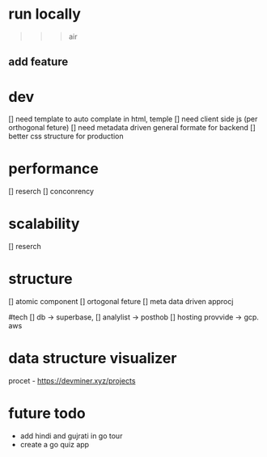 # run locally
>>> air

## add feature 
# dev 
 [] need template to auto complate in html, temple
 [] need client side js (per orthogonal feture)
 [] need metadata driven general formate for backend
 [] better css structure for production
 
# performance
[] reserch
[] conconrency

# scalability
[] reserch

# structure
[] atomic component
[] ortogonal feture
[] meta data driven approcj

#tech
[] db -> superbase, 
[] analylist -> posthob
[] hosting provvide -> gcp. aws

# data structure visualizer

procet - https://devminer.xyz/projects


# future todo 
- add hindi and gujrati in go tour 
- create a go quiz app
